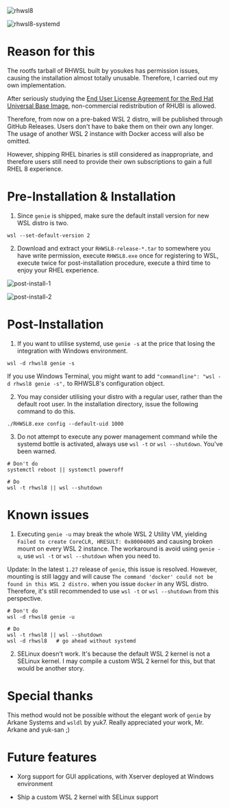 ![rhwsl8](https://user-images.githubusercontent.com/29014642/89607890-30049980-d8a6-11ea-9374-42569aab3f84.PNG)

![rhwsl8-systemd](https://user-images.githubusercontent.com/29014642/89607996-73f79e80-d8a6-11ea-9641-477290e42611.PNG)

# Reason for this

The rootfs tarball of RHWSL built by yosukes has permission issues, causing the installation almost totally unusable. Therefore, I carried out my own implementation.

After seriously studying the [End User License Agreement for the Red Hat Universal Base Image](https://www.redhat.com/licenses/EULA_Red_Hat_Universal_Base_Image_English_20190422.pdf), non-commercial redistribution of RHUBI is allowed.

Therefore, from now on a pre-baked WSL 2 distro, will be published through GitHub Releases. Users don't have to bake them on their own any longer. The usage of another WSL 2 instance with Docker access will also be omitted.

However, shipping RHEL binaries is still considered as inappropriate, and therefore users still need to provide their own subscriptions to gain a full RHEL 8 experience.

# Pre-Installation & Installation

1. Since `genie` is shipped, make sure the default install version for new WSL distro is two.

```
wsl --set-default-version 2
```

2. Download and extract your `RHWSL8-release-*.tar` to somewhere you have write permission, execute `RHWSL8.exe` once for registering to WSL, execute twice for post-installation procedure, execute a third time to enjoy your RHEL experience.

![post-install-1](https://user-images.githubusercontent.com/29014642/90122235-8d5d8680-dd8f-11ea-923b-a67a9b406514.PNG)

![post-install-2](https://user-images.githubusercontent.com/29014642/90122257-94849480-dd8f-11ea-827a-12497dc54b44.PNG)

# Post-Installation

1. If you want to utilise systemd, use `genie -s` at the price that losing the integration with Windows environment.

```
wsl -d rhwsl8 genie -s
```

If you use Windows Terminal, you might want to add `"commandline": "wsl -d rhwsl8 genie -s",` to RHWSL8's configuration object.

2. You may consider utilising your distro with a regular user, rather than the default root user. In the installation directory, issue the following command to do this.

```
./RHWSL8.exe config --default-uid 1000
```

3. Do not attempt to execute any power management command while the systemd bottle is activated, always use `wsl -t` or `wsl --shutdown`. You've been warned.

```
# Don't do
systemctl reboot || systemctl poweroff

# Do
wsl -t rhwsl8 || wsl --shutdown
```

# Known issues

1. Executing `genie -u` may break the whole WSL 2 Utility VM, yielding `Failed to create CoreCLR, HRESULT: 0x80004005` and causing broken mount on every WSL 2 instance. The workaround is avoid using `genie -u`, use `wsl -t` or `wsl --shutdown` when you need to.

Update: In the latest `1.27` release of `genie`, this issue is resolved. However, mounting is still laggy and will cause `The command 'docker' could not be found in this WSL 2 distro.` when you issue `docker` in any WSL distro. Therefore, it's still recommended to use `wsl -t` or `wsl --shutdown` from this perspective.

```
# Don't do
wsl -d rhwsl8 genie -u

# Do
wsl -t rhwsl8 || wsl --shutdown
wsl -d rhwsl8   # go ahead without systemd
```

2. SELinux doesn't work. It's because the default WSL 2 kernel is not a SELinux kernel. I may compile a custom WSL 2 kernel for this, but that would be another story.

# Special thanks

This method would not be possible without the elegant work of `genie` by Arkane Systems and `wsldl` by yuk7. Really appreciated your work, Mr. Arkane and yuk-san ;)

# Future features

- Xorg support for GUI applications, with Xserver deployed at Windows environment

- Ship a custom WSL 2 kernel with SELinux support
